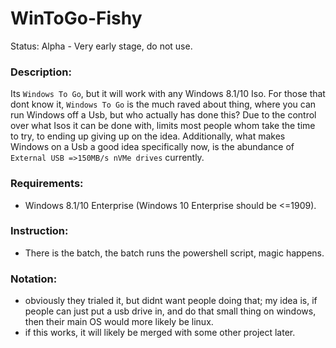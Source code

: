 # WinToGo-Fishy
Status: Alpha - Very early stage, do not use.

### Description:
Its `Windows To Go`, but it will work with any Windows 8.1/10 Iso. For those that dont know it, `Windows To Go` is the much raved about thing, where you can run Windows off a Usb, but who actually has done this? Due to the control over what Isos it can be done with, limits most people whom take the time to try, to ending up giving up on the idea. Additionally, what makes Windows on a Usb a good idea specifically now, is the abundance of `External USB =>150MB/s nVMe drives` currently. 

### Requirements:
- Windows 8.1/10 Enterprise (Windows 10 Enterprise should be <=1909).

### Instruction:
- There is the batch, the batch runs the powershell script, magic happens.

### Notation:
- obviously they trialed it, but didnt want people doing that; my idea is, if people can just put a usb drive in, and do that small thing on windows, then their main OS would more likely be linux.
- if this works, it will likely be merged with some other project later. 
